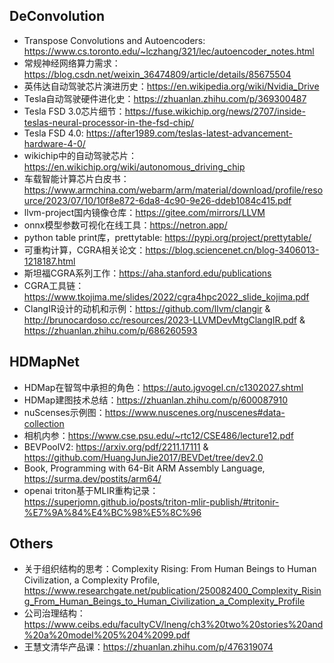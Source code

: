 ## DeConvolution

* Transpose Convolutions and Autoencoders: <https://www.cs.toronto.edu/~lczhang/321/lec/autoencoder_notes.html>
* 常规神经网络算力需求：<https://blog.csdn.net/weixin_36474809/article/details/85675504>
* 英伟达自动驾驶芯片演进历史：<https://en.wikipedia.org/wiki/Nvidia_Drive>
* Tesla自动驾驶硬件进化史：<https://zhuanlan.zhihu.com/p/369300487>
* Tesla FSD 3.0芯片细节：<https://fuse.wikichip.org/news/2707/inside-teslas-neural-processor-in-the-fsd-chip/>
* Tesla FSD 4.0: <https://after1989.com/teslas-latest-advancement-hardware-4-0/>
* wikichip中的自动驾驶芯片：<https://en.wikichip.org/wiki/autonomous_driving_chip>
* 车载智能计算芯片白皮书：<https://www.armchina.com/webarm/arm/material/download/profile/resource/2023/07/10/10f8e872-6da8-4c90-9e26-ddeb1084c415.pdf>
* llvm-project国内镜像仓库：<https://gitee.com/mirrors/LLVM>
* onnx模型参数可视化在线工具：<https://netron.app/>
* python table print库，prettytable: <https://pypi.org/project/prettytable/>
* 可重构计算，CGRA相关论文：<https://blog.sciencenet.cn/blog-3406013-1218187.html>
* 斯坦福CGRA系列工作：<https://aha.stanford.edu/publications>
* CGRA工具链：<https://www.tkojima.me/slides/2022/cgra4hpc2022_slide_kojima.pdf>
* ClangIR设计的动机和示例：<https://github.com/llvm/clangir> & <http://brunocardoso.cc/resources/2023-LLVMDevMtgClangIR.pdf> & <https://zhuanlan.zhihu.com/p/686260593>

## HDMapNet

* HDMap在智驾中承担的角色：<https://auto.jgvogel.cn/c1302027.shtml>
* HDMap建图技术总结：<https://zhuanlan.zhihu.com/p/600087910>
* nuScenses示例图：<https://www.nuscenes.org/nuscenes#data-collection>
* 相机内参：<https://www.cse.psu.edu/~rtc12/CSE486/lecture12.pdf>
* BEVPoolV2: <https://arxiv.org/pdf/2211.17111> & <https://github.com/HuangJunJie2017/BEVDet/tree/dev2.0>
* Book, Programming with 64-Bit ARM Assembly Language, <https://surma.dev/postits/arm64/>
* openai triton基于MLIR重构记录：<https://superjomn.github.io/posts/triton-mlir-publish/#tritonir-%E7%9A%84%E4%BC%98%E5%8C%96>

## Others

* 关于组织结构的思考：Complexity Rising: From Human Beings to Human Civilization, a Complexity Profile,  <https://www.researchgate.net/publication/250082400_Complexity_Rising_From_Human_Beings_to_Human_Civilization_a_Complexity_Profile>
* 公司治理结构：<https://www.ceibs.edu/facultyCV/lneng/ch3%20two%20stories%20and%20a%20model%205%204%2099.pdf>
* 王慧文清华产品课：<https://zhuanlan.zhihu.com/p/476319074>
